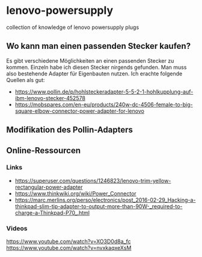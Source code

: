 # lenovo-powersupply
collection of knowledge of lenovo powersupply plugs

## Wo kann man einen passenden Stecker kaufen?

Es gibt verschiedene Möglichkeiten an einen passenden Stecker zu kommen.
Einzeln habe ich diesen Stecker nirgends gefunden.
Man muss also bestehende Adapter für Eigenbauten nutzen.
Ich erachte folgende Quellen als gut:

+ https://www.pollin.de/p/hohlsteckeradapter-5-5-2-1-hohlkupplung-auf-ibm-lenovo-stecker-452578
+ https://mobspares.com/en-eu/products/240w-dc-4506-female-to-big-square-elbow-connector-power-adapter-for-lenovo

## Modifikation des Pollin-Adapters



## Online-Ressourcen

### Links

+ https://superuser.com/questions/1246823/lenovo-trim-yellow-rectangular-power-adapter
+ https://www.thinkwiki.org/wiki/Power_Connector
+ https://marc.merlins.org/perso/electronics/post_2016-02-29_Hacking-a-thinkpad-slim-tip-adapter-to-output-more-than-90W-_required-to-charge-a-Thinkpad-P70_.html

### Videos

https://www.youtube.com/watch?v=XO3D0d8a_fc
https://www.youtube.com/watch?v=nvxkaqxeXsM
